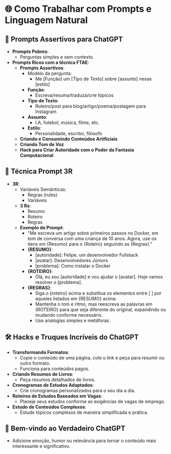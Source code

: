 # 🌐 Como Trabalhar com Prompts e Linguagem Natural

## 💬 Prompts Assertivos para ChatGPT
- **Prompts Pobres**:
  - Perguntas simples e sem contexto.
- **Prompts Ricos com a técnica FTAE**:
  - **Prompts Assertivos**:
    - Modelo da pergunta:
      - Me [Função] um [Tipo de Texto] sobre [assunto] nesse [estilo]
    - **Função**:
      - Escreva/resuma/traduza/crie tópicos
    - **Tipo de Texto**:
      - Roteiro/post para blog/artigo/poema/postagem para Instagram
    - **Assunto**:
      - I.A, futebol, música, filme, etc.
    - **Estilo**:
      - Personalidade, escritor, filósofo
  - **Criando e Consumindo Conteúdos Artificiais**
  - **Criando Tom de Voz**
  - **Hack para Criar Autoridade com o Poder da Fantasia Computacional**

## 🎯 Técnica Prompt 3R
- **3R**:
  - Variáveis Semânticas:
    - Regras (rules)
    - Variáveis
  - **3 Rs**:
    - Resumo
    - Roteiro
    - Regras
  - **Exemplo de Prompt**:
    - "Me escreva um artigo sobre primeiros passos no Docker, em tom de conversa com uma criança de 10 anos. Agora, use os itens em {Resumo} para o {Roteiro} seguindo as {Regras}."
    - **{RESUMO}**:
      - [autoridade]: Felipe, um desenvolvedor Fullstack
      - [avatar]: Desenvolvedores Júniors
      - [problema]: Como instalar o Docker
    - **{ROTEIRO}**:
      - Olá, eu sou [autoridade] e vou ajudar o [avatar]. Hoje vamos resolver o [problema].
    - **{REGRAS}**:
      - Siga o {roteiro} acima e substitua os elementos entre [ ] por aqueles listados em {RESUMO} acima.
      - Mantenha o tom e ritmo, mas reescreva as palavras em {ROTEIRO} para que seja diferente do original, expandindo ou mudando conforme necessário.
      - Use analogias simples e metáforas.

## 🛠️ Hacks e Truques Incríveis do ChatGPT
- **Transformando Formatos**:
  - Copie o conteúdo de uma página, cole o link e peça para resumir ou outro formato.
  - Funciona para conteúdos pagos.
- **Criando Resumos de Livros**:
  - Peça resumos detalhados de livros.
- **Cronogramas de Estudos Adaptados**:
  - Crie cronogramas personalizados para o seu dia a dia.
- **Roteiros de Estudos Baseados em Vagas**:
  - Planeje seus estudos conforme as exigências de vagas de emprego.
- **Estudo de Conteúdos Complexos**:
  - Estude tópicos complexos de maneira simplificada e prática.

## 🎉 Bem-vindo ao Verdadeiro ChatGPT
- Adicione emoção, humor ou relevância para tornar o conteúdo mais interessante e significativo.
